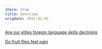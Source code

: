```yaml
---
share: true
title: Overview
origdate: 2021-01-01
---
```



[Are our elites foreign language skills declining](./Are%20our%20elites%20foreign%20language%20skills%20declining.md)


[Do fruit flies feel pain](./Do%20fruit%20flies%20feel%20pain.md)
